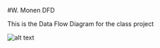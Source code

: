 #W. Monen DFD


This is the Data Flow Diagram for the class project


![alt text](https://cloud.githubusercontent.com/assets/21317640/19121350/c5ae3e30-8aeb-11e6-9243-ada025e8a756.png "Kitty")
